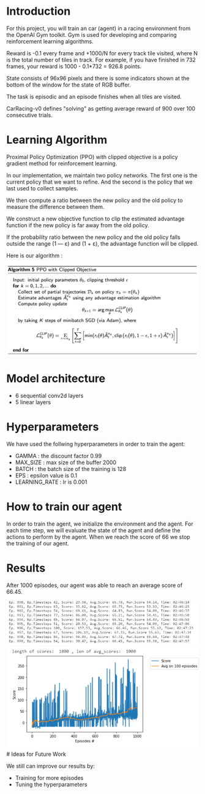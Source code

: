 # Introduction

For this project, you will train an car (agent) in a racing environment from the OpenAI Gym toolkit.
Gym is used for developing and comparing reinforcement learning algorithms.

Reward is -0.1 every frame and +1000/N for every track tile visited, where N is the total number of tiles in track. For example, if you have finished in 732 frames, your reward is 1000 - 0.1*732 = 926.8 points.

State consists of 96x96 pixels and there is some indicators shown at the bottom of the window for the state of RGB buffer.

The task is episodic and an episode finishes when all tiles are visited.

CarRacing-v0 defines "solving" as getting average reward of 900 over 100 consecutive trials.

# Learning Algorithm

Proximal Policy Optimization (PPO) with clipped objective is a policy gradient method for reinforcement learning.

In our implementation, we maintain two policy networks. The first one is the current policy that we want to refine. And the second is the policy that we last used to collect samples.

We then compute a ratio between the new policy and the old policy to measure the difference between them.

We construct a new objective function to clip the estimated advantage function if the new policy is far away from the old policy.

If the probability ratio between the new policy and the old policy falls outside the range (1 — ε) and (1 + ε), the advantage function will be clipped.

Here is our algorithm :

<center><img src="https://github.com/rym-oualha/CarRacing-V0_with_PPO/blob/main/image/ppo-clip.png" width="600"></center>

# Model architecture

* 6 sequential conv2d layers
* 5 linear layers

# Hyperparameters

We have used the follwing hyperparameters in order to train the agent:
* GAMMA : the discount factor 0.99
* MAX_SIZE : max size of the buffer 2000 
* BATCH : the batch size of the training is 128 
* EPS : epsilon value is 0.1
* LEARNING_RATE : lr is 0.001 

# How to train our agent
In order to train the agent, we initialize the environment and the agent. For each time step, we will evaluate the state of the agent and define the actions to perform by the agent.
When we reach the score of 66 we stop the training of our agent.

# Results
After 1000 episodes, our agent was able to reach an average score of 66.45.
<center><img src="https://github.com/rym-oualha/CarRacing-V0_with_PPO/blob/main/image/episodes.png" width="600"></center>
<center><img src="https://github.com/rym-oualha/CarRacing-V0_with_PPO/blob/main/image/courbe.png" width="600"></center>
# Ideas for Future Work

We still can improve our results by:
* Training for more episodes
* Tuning the hyperparameters
